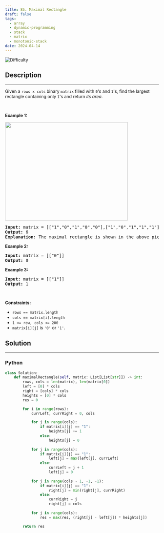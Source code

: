 ```yaml
---
title: 85. Maximal Rectangle
draft: false
tags: 
  - array
  - dynamic-programming
  - stack
  - matrix
  - monotonic-stack
date: 2024-04-14
---
```


![Difficulty](https://img.shields.io/badge/Difficulty-Hard-blue.svg)

## Description

---
<p>Given a <code>rows x cols</code>&nbsp;binary <code>matrix</code> filled with <code>0</code>&#39;s and <code>1</code>&#39;s, find the largest rectangle containing only <code>1</code>&#39;s and return <em>its area</em>.</p>

<p>&nbsp;</p>
<p><strong class="example">Example 1:</strong></p>
<img alt="" src="https://assets.leetcode.com/uploads/2020/09/14/maximal.jpg" style="width: 402px; height: 322px;" />
<pre>
<strong>Input:</strong> matrix = [[&quot;1&quot;,&quot;0&quot;,&quot;1&quot;,&quot;0&quot;,&quot;0&quot;],[&quot;1&quot;,&quot;0&quot;,&quot;1&quot;,&quot;1&quot;,&quot;1&quot;],[&quot;1&quot;,&quot;1&quot;,&quot;1&quot;,&quot;1&quot;,&quot;1&quot;],[&quot;1&quot;,&quot;0&quot;,&quot;0&quot;,&quot;1&quot;,&quot;0&quot;]]
<strong>Output:</strong> 6
<strong>Explanation:</strong> The maximal rectangle is shown in the above picture.
</pre>

<p><strong class="example">Example 2:</strong></p>

<pre>
<strong>Input:</strong> matrix = [[&quot;0&quot;]]
<strong>Output:</strong> 0
</pre>

<p><strong class="example">Example 3:</strong></p>

<pre>
<strong>Input:</strong> matrix = [[&quot;1&quot;]]
<strong>Output:</strong> 1
</pre>

<p>&nbsp;</p>
<p><strong>Constraints:</strong></p>

<ul>
	<li><code>rows == matrix.length</code></li>
	<li><code>cols == matrix[i].length</code></li>
	<li><code>1 &lt;= row, cols &lt;= 200</code></li>
	<li><code>matrix[i][j]</code> is <code>&#39;0&#39;</code> or <code>&#39;1&#39;</code>.</li>
</ul>


## Solution

---
### Python
``` py title='maximal-rectangle'
class Solution:
    def maximalRectangle(self, matrix: List[List[str]]) -> int:
        rows, cols = len(matrix), len(matrix[0])
        left = [0] * cols
        right = [cols] * cols
        heights = [0] * cols
        res = 0

        for i in range(rows):
            currLeft, currRight = 0, cols

            for j in range(cols):
                if matrix[i][j] == "1":
                    heights[j] += 1
                else:
                    heights[j] = 0
                
            for j in range(cols):
                if matrix[i][j] == "1":
                    left[j] = max(left[j], currLeft)
                else:
                    currLeft = j + 1
                    left[j] = 0
            
            for j in range(cols - 1, -1, -1):
                if matrix[i][j] == "1":
                    right[j] = min(right[j], currRight)
                else:
                    currRight = j
                    right[j] = cols
            
            for j in range(cols):
                res = max(res, (right[j] - left[j]) * heights[j])

        return res

```

